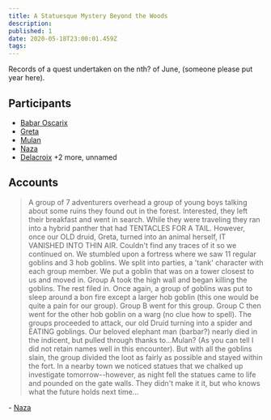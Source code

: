 ```yaml
---
title: A Statuesque Mystery Beyond the Woods
description: 
published: 1
date: 2020-05-18T23:00:01.459Z
tags: 
---
```


Records of a quest undertaken on the nth? of June, (someone please put year here).
## Participants
- [Babar Oscarix](/characters/player/babar-oscarix)
- [Greta](/characters/player/greta)
- [Mulan](/characters/player/mulan)
- [Naza](/characters/player/naza)
- [Delacroix](/characters/player/delacroix)
+2 more, unnamed

## Accounts
> A group of 7 adventurers overhead a group of young boys talking about some ruins they found out in the forest. Interested, they left their breakfast and went in search. While they were traveling they ran into a hybrid panther that had TENTACLES FOR A TAIL. However, once our OLD druid, Greta, turned into an animal herself, IT VANISHED INTO THIN AIR. Couldn't find any traces of it so we continued on. We stumbled upon a fortress where we saw 11 regular goblins and 3 hob goblins. We split into parties, a 'tank' character with each group member. We put a goblin that was on a tower closest to us and moved in. Group A took the high wall and began killing the goblins. The rest filed in. Once again, a group of goblins was put to sleep around a bon fire except a larger hob goblin (this one would be quite a pain for our group). Group B went for this group. Group C then went for the other hob goblin on a warg (no clue how to spell). The groups proceeded to attack, our old Druid turning into a spider and EATING goblings. Our beloved elephant man (barbar?) nearly died in the indicent, but pulled through thanks to...Mulan? (As you can tell I did not retain names well in this encounter). But with all the goblins slain, the group divided the loot as fairly as possible and stayed within the fort. In a nearby town we noticed statues that we chalked up investigate tomorrow--however, as night fell the statues came to life and pounded on the gate walls. They didn't make it it, but who knows what the future holds next time...

\- [Naza](/characters/player/naza)